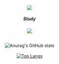 <div align="center">
<img src="https://capsule-render.vercel.app/api?type=waving&color=black&theme=cobalt&height=300&section=header&text=Chang's%20github&fontSize=90&animation=blink" />
<div></div>

<div>
</p>
  <h5>Study</h5>
  <a href="https://www.notion.so/d18f906a41764075b0d691b29c0888fd">
    <img src="https://img.shields.io/badge/Notion-000000?style=for-the-badge&logo=notion&logoColor=white"/>
  </a>
</div>

<div>&nbsp;</div>
  
![Anurag's GitHub stats](https://github-readme-stats.vercel.app/api?username=changkiyun&show_icons=true&theme=radical)
<br><br>
[![Top Langs](https://github-readme-stats.vercel.app/api/top-langs/?username=changkiyun&layout=compact)](https://github.com/delay-100/github-readme-stats)

</div>
